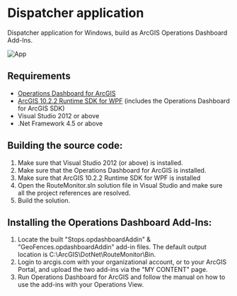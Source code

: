 # Dispatcher application

Dispatcher application for Windows, build as ArcGIS Operations Dashboard Add-Ins.

![App](dispatcher-app.png?raw=true)

## Requirements
* [Operations Dashboard for ArcGIS](http://www.esri.com/software/arcgis/arcgisonline/apps/operations-dashboard)
* [ArcGIS 10.2.2 Runtime SDK for WPF](http://resources.arcgis.com/en/communities/runtime-wpf) (includes the Operations Dashboard for ArcGIS SDK)
* Visual Studio 2012 or above
* .Net Framework 4.5 or above

## Building the source code:
1. Make sure that Visual Studio 2012 (or above) is installed.
2. Make sure that the Operations Dashboard for ArcGIS is installed.
3. Make sure that ArcGIS 10.2.2 Runtime SDK for WPF is installed
4. Open the RouteMonitor.sln solution file in Visual Studio and make sure all the project references are resolved.
5. Build the solution.

## Installing the Operations Dashboard Add-Ins:
1. Locate the built "Stops.opdashboardAddin" & "GeoFences.opdashboardAddin" add-in files. The default output location is C:\ArcGIS\DotNet\RouteMonitor\Bin.
2. Login to arcgis.com with your organizational account, or to your ArcGIS Portal, and upload the two add-ins via the "MY CONTENT" page.
3. Run Operations Dashboard for ArcGIS and follow the manual on how to use the add-ins with your Operations View.
